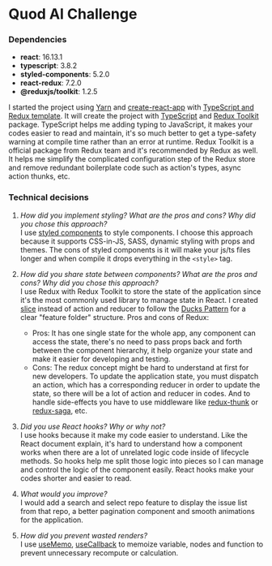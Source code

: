 # Quod AI Challenge

### Dependencies

- **react**: 16.13.1
- **typescript**: 3.8.2
- **styled-components**: 5.2.0
- **react-redux**: 7.2.0
- **@reduxjs/toolkit**: 1.2.5

I started the project using [Yarn](https://yarnpkg.com/) and [create-react-app](https://github.com/facebook/create-react-app) with [TypeScript and Redux template](https://github.com/reduxjs/cra-template-redux-typescript). It will create the project with [TypeScript](https://www.typescriptlang.org/) and [Redux Toolkit](https://redux-toolkit.js.org/) package. TypeScript helps me adding typing to JavaScript, it makes your codes easier to read and maintain, it's so much better to get a type-safety warning at compile time rather than an error at runtime. Redux Toolkit is a official package from Redux team and it's recommended by Redux as well. It helps me simplify the complicated configuration step of the Redux store and remove redundant boilerplate code such as action's types, async action thunks, etc.

### Technical decisions

1. _How did you implement styling? What are the pros and cons? Why did you chose this approach?_  
   I use [styled components](https://styled-components.com/) to style components. I choose this approach because it supports CSS-in-JS, SASS, dynamic styling with props and themes. The cons of styled components is it will make your js/ts files longer and when compile it drops everything in the `<style>` tag.

2. _How did you share state between components? What are the pros and cons? Why did you chose this approach?_  
   I use Redux with Redux Toolkit to store the state of the application since it's the most commonly used library to manage state in React. I created [slice](https://redux-toolkit.js.org/tutorials/intermediate-tutorial#understanding-slices) instead of action and reducer to follow the [Ducks Pattern](https://redux.js.org/style-guide/style-guide#structure-files-as-feature-folders-or-ducks) for a clear "feature folder" structure. Pros and cons of Redux:

   - Pros: It has one single state for the whole app, any component can access the state, there's no need to pass props back and forth between the component hierarchy, it help organize your state and make it easier for developing and testing.
   - Cons: The redux concept might be hard to understand at first for new developers. To update the application state, you must dispatch an action, which has a corresponding reducer in order to update the state, so there will be a lot of action and reducer in codes. And to handle side-effects you have to use middleware like [redux-thunk](https://github.com/reduxjs/redux-thunk) or [redux-saga](https://github.com/redux-saga/redux-saga), etc.

3. _Did you use React hooks? Why or why not?_  
   I use hooks because it make my code easier to understand. Like the React document explain, it's hard to understand how a component works when there are a lot of unrelated logic code inside of lifecycle methods. So hooks help me split those logic into pieces so I can manage and control the logic of the component easily. React hooks make your codes shorter and easier to read.

4. _What would you improve?_  
   I would add a search and select repo feature to display the issue list from that repo, a better pagination component and smooth animations for the application.

5. _How did you prevent wasted renders?_  
   I use [useMemo](https://reactjs.org/docs/hooks-reference.html#usememo), [useCallback](https://reactjs.org/docs/hooks-reference.html#usecallback) to memoize variable, nodes and function to prevent unnecessary recompute or calculation.
